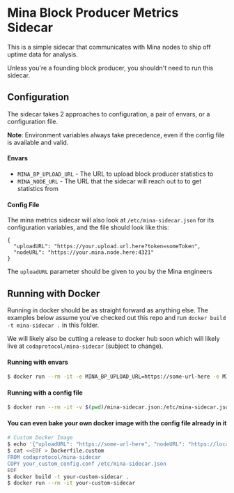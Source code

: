 # Mina Block Producer Metrics Sidecar

This is a simple sidecar that communicates with Mina nodes to ship off uptime data for analysis.

Unless you're a founding block producer, you shouldn't need to run this sidecar.

## Configuration

The sidecar takes 2 approaches to configuration, a pair of envars, or a configuration file. 

**Note**: Environment variables always take precedence, even if the config file is available and valid. 

#### Envars
- `MINA_BP_UPLOAD_URL` - The URL to upload block producer statistics to
- `MINA_NODE_URL` - The URL that the sidecar will reach out to to get statistics from

#### Config File
The mina metrics sidecar will also look at `/etc/mina-sidecar.json` for its configuration variables, and the file should look like this:

```
{
  "uploadURL": "https://your.upload.url.here?token=someToken", 
  "nodeURL": "https://your.mina.node.here:4321"
}
```

The `uploadURL` parameter should be given to you by the Mina engineers

## Running with Docker
Running in docker should be as straight forward as anything else. The examples below assume you've checked out this repo and run `docker build -t mina-sidecar .` in this folder. 

We will likely also be cutting a release to docker hub soon which will likely live at `codaprotocol/mina-sidecar` (subject to change).

#### Running with envars
```bash
$ docker run --rm -it -e MINA_BP_UPLOAD_URL=https://some-url-here -e MINA_NODE_URL=https://localhost:4321 mina-sidecar
```

#### Running with a config file
```bash
$ docker run --rm -it -v $(pwd)/mina-sidecar.json:/etc/mina-sidecar.json mina-sidecar
```
#### You can even bake your own docker image with the config file already in it
```bash
# Custom Docker Image
$ echo '{"uploadURL": "https://some-url-here", "nodeURL": "https://localhost:4321"}' > your_custom_config.conf
$ cat <<EOF > Dockerfile.custom
FROM codaprotocol/mina-sidecar
COPY your_custom_config.conf /etc/mina-sidecar.json
EOF
$ docker build -t your-custom-sidecar .
$ docker run --rm -it your-custom-sidecar
```